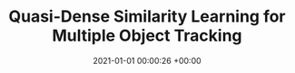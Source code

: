 ---
layout: post
title:  "Quasi-Dense Similarity Learning for Multiple Object Tracking"
date:   2021-01-01 00:00:26 +00:00
image: pubs/2021.QDTrack/qdtrack.png
categories: research
sub_fields: "Pioneering Research on Embodied AI"

# author: ""
authors: "<strong>Jiangmiao Pang</strong>, Linlu Qiu, Xia Li, Haofeng Chen, Qi Li, Trevor Darrell, Fisher Yu"
venue: "Computer Vision and Pattern Recognition (CVPR)"
page: http://vis.xyz/pub/qdtrack
arxiv: https://arxiv.org/abs/2006.06664
# paper: 
code: https://github.com/SysCV/qdtrack
# poster: pubs/2021.K-Net/poster.jpeg
video: https://www.youtube.com/watch?v=BlrHCO9TDvk
# slide: pubs/2021.FCOS3D/FCOS3D.pdf
# zhihu: https://zhuanlan.zhihu.com/p/400191167
bibtex: pubs/2021.QDTrack/bibtex.txt
highlight: Oral Presentation
---